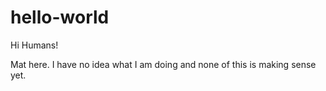 # hello-world

Hi Humans!

Mat here. I have no idea what I am doing and none of this is making sense yet. 
